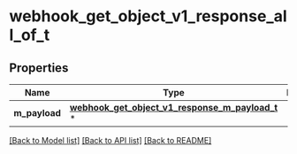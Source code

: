 # webhook_get_object_v1_response_all_of_t

## Properties
Name | Type | Description | Notes
------------ | ------------- | ------------- | -------------
**m_payload** | [**webhook_get_object_v1_response_m_payload_t**](webhook_get_object_v1_response_m_payload.md) \* |  | 

[[Back to Model list]](../README.md#documentation-for-models) [[Back to API list]](../README.md#documentation-for-api-endpoints) [[Back to README]](../README.md)


